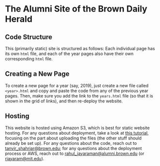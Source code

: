 # The Alumni Site of the Brown Daily Herald

## Code Structure
This (primarily static) site is structured as follows: Each individual page has its own `html` file, and each of the year pages also have their own corresponding `html` file. 

## Creating a New Page
To create a new page for a year (say, 2019), just create a new file called `<year>.html` and copy and paste the code from any of the previous year pages. Then, make sure you add the link to the `years.html` file (so that it is shown in the grid of links), and then re-deploy the website. 

## Hosting
This website is hosted using Amazon S3, which is best for static website hosting. For any questions about deployment, take a look at [this tutorial](https://docs.aws.amazon.com/AmazonS3/latest/dev/website-hosting-custom-domain-walkthrough.html#root-domain-walkthrough-s3-tasks), focusing on the part about uploading the files (the other stuff should already be set up). For any questions about the code, reach out to tanvir_shahriar@brown.edu; for any questions about the deployment process or AWS, reach out to rahul_jayaraman@alumni.brown.edu (or rjayaram@mit.edu).